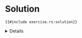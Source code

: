 # Solution

```rust,editable
{{#include exercise.rs:solution}}
```

<details>

A more literal translation of the comment can be achieved by creating an 
iterator over the index `n` instead of the values themselves:

```rust
fn offset_differences<N>(offset: usize, values: Vec<N>) -> Vec<N>
where
    N: Copy + std::ops::Sub<Output = N>,
{
    (0..values.len())
        .map(|n| values[(n + offset) % values.len()] - values[n])
        .collect()
}
```

</details>
